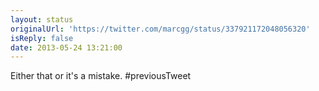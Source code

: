 ```yaml
---
layout: status
originalUrl: 'https://twitter.com/marcgg/status/337921172048056320'
isReply: false
date: 2013-05-24 13:21:00
---
```


Either that or it's a mistake. #previousTweet
